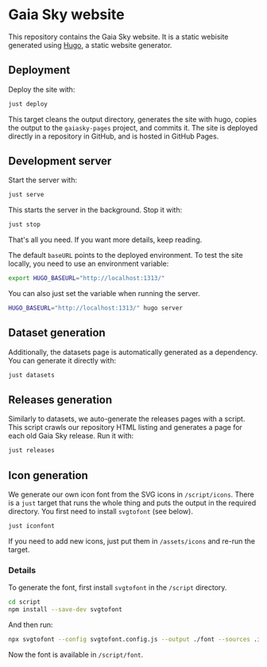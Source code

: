 # Gaia Sky website

This repository contains the Gaia Sky website. It is a static webisite generated using [Hugo](https://gohugo.io), a static website generator.

## Deployment

Deploy the site with:

```bash
just deploy
```

This target cleans the output directory, generates the site with hugo, copies the output to the `gaiasky-pages` project, and commits it. The site is deployed directly in a repository in GitHub, and is hosted in GitHub Pages.

## Development server

Start the server with:

```bash
just serve
```

This starts the server in the background. Stop it with:

```bash
just stop
```

That's all you need. If you want more details, keep reading.

The default `baseURL` points to the deployed environment. To test the site locally, you need to use an environment variable:

```bash
export HUGO_BASEURL="http://localhost:1313/"
```

You can also just set the variable when running the server.

```bash
HUGO_BASEURL="http://localhost:1313/" hugo server
```

## Dataset generation

Additionally, the datasets page is automatically generated as a dependency. You can generate it directly with:

```bash
just datasets
```

## Releases generation

Similarly to datasets, we auto-generate the releases pages with a script. This script crawls our repository HTML listing and generates a page for each old Gaia Sky release. Run it with:

```bash
just releases
```

## Icon generation

We generate our own icon font from the SVG icons in `/script/icons`. There is a `just` target that runs the whole thing and puts the output in the required directory. You first need to install `svgtofont` (see below).

```bash
just iconfont
```

If you need to add new icons, just put them in `/assets/icons` and re-run the target.

### Details

To generate the font, first install `svgtofont` in the `/script` directory.

```bash
cd script
npm install --save-dev svgtofont
```

And then run:

```bash
npx svgtofont --config svgtofont.config.js --output ./font --sources .icons
```

Now the font is available in `/script/font`.

